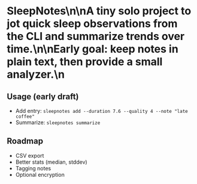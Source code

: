 # SleepNotes\n\nA tiny solo project to jot quick sleep observations from the CLI and summarize trends over time.\n\nEarly goal: keep notes in plain text, then provide a small analyzer.\n

## Usage (early draft)
- Add entry: `sleepnotes add --duration 7.6 --quality 4 --note "late coffee"`
- Summarize: `sleepnotes summarize`

## Roadmap
- CSV export
- Better stats (median, stddev)
- Tagging notes
- Optional encryption
